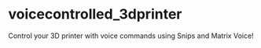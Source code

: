 # voicecontrolled_3dprinter
Control your 3D printer with voice commands using Snips and Matrix Voice!
